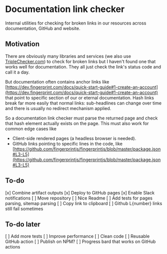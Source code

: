 # Documentation link checker 

Internal utilities for checking for broken links in our resources across documentation, GitHub and website.




## Motivation

There are obviously many libraries and services (we also use [TripleChecker.com](https://www.triplechecker.com/)) to check for broken links but I haven't found one that works well for documentation. They all just check the link's status code and call it a day.

But documentation often contains anchor links like [https://dev.fingerprint.com/docs/quick-start-guide#1-create-an-account](https://dev.fingerprint.com/docs/quick-start-guide#1-create-an-account) that point to specific section of our or eternal documentation. Hash links break far more easily that normal links: sub-headlines can change over time and there is usually no redirect mechanism applied.

So a documentation link checker must parse the returned page and check that hash element actually exists on the page. This must also work for common edge cases like 
* Client-side rendered pages (a headless browser is needed).
* GitHub links pointing to specific lines in the code, like [https://github.com/fingerprintjs/fingerprintjs/blob/master/package.json#L3-L5](https://github.com/fingerprintjs/fingerprintjs/blob/master/package.json#L3-L5)



## To-do

[x] Combine artifact outputs
[x] Deploy to GitHub pages
[x] Enable Slack notifications
[ ] Move repository
[ ] Nice Readme 
[ ] Add tests for pages parsing, sitemap parsing
[ ] Copy link to clipboard
[ ] Github L{number} links still fail sometimes


## To-do later

[ ] Add more tests
[ ] Improve performance
[ ] Clean code
[ ] Reusable GitHub action
[ ] Publish on NPM?
[ ] Progress bard that works on GitHub actions
